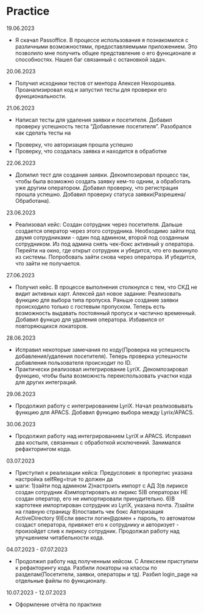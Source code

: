 # Practice
19.06.2023
 - Я скачал Passoffice. В процессе использования я познакомился с различными возможностями, предоставляемыми 
   приложением. Это позволило мне получить общее представление о его функционале и способностях. Нашел баг связанный с остановкой задач.

20.06.2023
 - Получил исходники тестов от ментора Алексея Нехорошева. Проанализировал код и запустил тесты для проверки его функциональности.

21.06.2023
 - Написал тесты для удаления заявки и посетителя. Добавил проверку успешность теста “Добавление посетителя”. Разобрался как сделать тесты на
  +	Проверку, что авторизация прошла успешно
  +	Проверку, что создалась заявка и находится в обработке

22.06.2023  
 - Допилил тест для создания заявки. Декомпозировал процесс так, чтобы была возможно создать заявку кем-то одним, а обработать уже другим оператором. Добавил 
   проверку, что регистрация прошла успешно. Добавил проверку статуса заявки(Разрешена/Обработана).

23.06.2023
- Реализовал кейс:
 Создан сотрудник через посетителя. Дальше создается оператор через этого сотрудника. Необходимо зайти под двумя сотрудниками - один под админом, второй под           созданным сотрудником. Из под админа снять чек-бокс активный у оператора. Перейти на окно, где открыт сотрудник и убедится, что его выкинуло из системы. Попробовать  зайти снова через оператора. И убедится, что зайти не получается. 

27.06.2023
- Получил кейс. В процессе выполнения столкнулся с тем, что СКД не видит активных карт. Алексей дал новое задание:
 Реализовать функцию для выбора типа пропуска. Раньше создание заявки происходило только с гостевым пропуском. Теперь есть возможность выдавать постоянный пропуск и частично временный.
 Добавил функцю для удаления оператора. Избавился от повторяющихся локаторов.

28.06.2023
- Исправил некоторые замечания по коду(Проверка на успешность добавления/удаления посетителя). Теперь проверка успешности добавления пользователя происходит по ID.
- Практически реализовал интегрирование LyriX. Декомпозировал функцию, чтобы была возможнсть переиспользовать участки кода для других интеграций. 

29.06.2023
 - Продолжил работу с интегрированием LyriX. Начал реализовывать функцию для APACS. Добавил функцию выбора между Lyrix/APACS.

30.06.2023
 - Продолжил работу над интегрированием LyriX и APACS. Исправил два костыля, связанных с обработкой исключений. Занимался рефакторингом кода.

03.07.2023
 - Приступил к реализации кейса: Предусловия: в пропертис указана настройка selfReg=true то должен да
 - шаги: 1)зайти под админом 2)настроить импорт с АД 3)в лириксе создан сотрудник 4)импортировать из лирикс 5)В операторах НЕ создан оператор, его не импортировали принудительно. 6)В картотеке импортирован сотрудник из LyriX, указана почта. 7)зайти на главную страницу 8)поставить чек бокс  Авторизация ActiveDirectory 9)Если ввести логин@домен + пароль, то автоматом создаст оператора, привяжет его к сотруднику и авторизует - произойдет слив к лириксу сотрудник. Продолжал работу над улучшением читабельности кода.

04.07.2023 - 07.07.2023
 - Продолжил работу над полученным кейсом. С Алексеем приступили к рефакторингу кода. Разбили локаторы на классы по разделам(Посетители, заявки, операторы и тд). Разбил login_page на отдельные файлы по функционалу.

10.07.2023 - 12.07.2023
 - Оформление отчёта по практике


